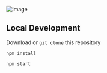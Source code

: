 ![image](https://media.giphy.com/media/86gbCuzt71WcmQKhvl/giphy.gif)

## Local Development
Download or `git clone` this repository

`npm install`

`npm start`